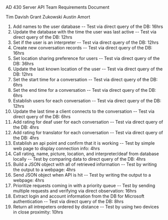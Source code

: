 AD 430
Server API Team
Requirements Document

Tim Davish
Grant Zukowski
Austin Amort

1. Add names to the user database -- Test via direct query of the DB: 16hrs
2. Update the database with the time the user was last active -- Test via direct query of the DB: 12hrs
3. Set if the user is an interpreter -- Test via direct query of the DB: 12hrs
4. Create new conversation records -- Test via direct query of the DB: 16hrs
5. Set location sharing preference for users -- Test via direct query of the DB: 36hrs
6. Update the last known location of the user -- Test via direct query of the DB: 12hrs
7. Set the start time for a conversation -- Test via direct query of the DB: 6hrs
8. Set the end time for a conversation -- Test via direct query of the DB: 6hrs
9. Establish users for each conversation -- Test via direct query of the DB: 12hrs
10. Update the last time a client connects to the conversation -- Test via direct query of the DB: 6hrs
11. Add rating for deaf user for each conversation -- Test via direct query of the DB: 4hrs
12. Add rating for translator for each conversation -- Test via direct query of the DB: 4hrs
13. Establish an api point and confirm that it is working -- Test by simple web page to display connection info: 4hrs
14. Call rating, name, picture, location, and interpreter/deaf from database locally -- Test by comparing data to direct query of the DB: 4hrs
15. Build a JSON object with all of retrieved information -- Test by writing the output to a webpage: 4hrs
16. Send JSON object when API is hit -- Test by writing the output to a webpage: 4hrs
17. Prioritize requests coming in with a priority queue -- Test by sending multiple requests and verifying via direct observation: 16hrs
18. Extract login and account information from the DB for Microsoft authentication -- Test via direct query of the DB: 8hrs
19. Return all intrepeters ordered by distance -- Test by using two devices in close proximity: 10hrs
